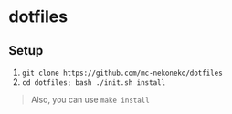 dotfiles
============

## Setup
1. `git clone https://github.com/mc-nekoneko/dotfiles`
2. `cd dotfiles; bash ./init.sh install`
> Also, you can use `make install`

